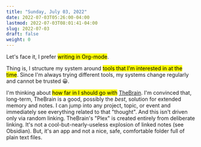 ```yaml
---
title: "Sunday, July 03, 2022"
date: 2022-07-03T05:26:00-04:00
lastmod: 2022-07-03T08:01:41-04:00
slug: 2022-07-03
draft: false
weight: 0
---
```


Let's face it, I prefer <mark>writing in Org-mode</mark>.

Thing is, I structure my system around <mark>tools that I'm interested in at the time</mark>. Since I'm always trying different tools, my systems change regularly and cannot be trusted 😀.

I'm thinking about <mark>how far in I should go with</mark> [TheBrain](https://www.thebrain.com). I'm convinced that, long-term, TheBrain is a good, possibly the _best_, solution for extended memory and notes. I can jump into any project, topic, or event and immediately see everything related to that "thought". And this isn't driven only via random linking. TheBrain's "Plex" is created entirely from deliberate linking. It's not a cool-but-nearly-useless explosion of linked notes (see Obsidian). But, it's an app and not a nice, safe, comfortable folder full of plain text files.

[//]: # "Exported with love from a post written in Org mode"
[//]: # "- https://github.com/kaushalmodi/ox-hugo"
